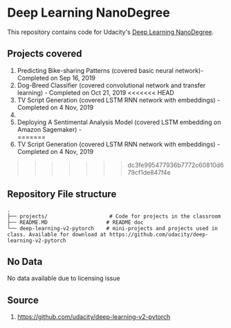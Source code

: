 # Deep Learning NanoDegree
This repository contains code for Udacity's [Deep Learning NanoDegree](https://www.udacity.com/course/deep-learning-nanodegree--nd101).

## Projects covered
1. Predicting Bike-sharing Patterns (covered basic neural network)- Completed on Sep 16, 2019
2. Dog-Breed Classifier (covered convolutional network and transfer learning) - Completed on Oct 21, 2019
<<<<<<< HEAD
3. TV Script Generation (covered LSTM RNN network with embeddings) - Completed on 4 Nov, 2019 
4. 
5. Deploying A Sentimental Analysis Model (covered LSTM embedding on Amazon Sagemaker) -   
=======
3. TV Script Generation (covered LSTM RNN network with embeddings) - Completed on 4 Nov, 2019  
>>>>>>> dc3fe995477936b7772c60810d679cf1de847f4e

## Repository File structure
    .
    ├── projects/                    # Code for projects in the classroom
    ├── README.MD                   # README doc
    └── deep-learning-v2-pytorch    # mini-projects and projects used in class. Available for download at https://github.com/udacity/deep-learning-v2-pytorch

## No Data
No data available due to licensing issue

## Source
1. https://github.com/udacity/deep-learning-v2-pytorch

